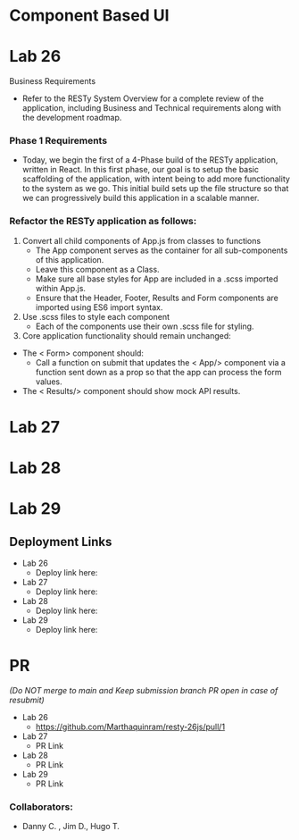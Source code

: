 # Component Based UI

# Lab 26
Business Requirements

- Refer to the RESTy System Overview for a complete review of the application, including Business and Technical requirements along with the development roadmap.
 
### Phase 1 Requirements

- Today, we begin the first of a 4-Phase build of the RESTy application, written in React. In this first phase, our goal is to setup the basic scaffolding of the application, with intent being to add more functionality to the system as we go. This initial build sets up the file structure so that we can progressively build this application in a scalable manner.

### Refactor the RESTy application as follows:

1. Convert all child components of App.js from classes to functions
    - The App component serves as the container for all sub-components of this application.
   - Leave this component as a Class.
    - Make sure all base styles for App are included in a .scss imported within App.js.
   - Ensure that the Header, Footer, Results and Form components are imported using ES6 import syntax.
2. Use .scss files to style each component
    - Each of the components use their own .scss file for styling.
3. Core application functionality should remain unchanged:
  - The < Form> component should:
    - Call a function on submit that updates the < App/> component via a function sent down as a prop so that the app can process the form values.
  - The < Results/> component should show mock API results.


# Lab 27

# Lab 28

# Lab 29

## Deployment Links
- Lab 26
  - Deploy link here: 
- Lab 27
  - Deploy link here:
- Lab 28
  - Deploy link here:
- Lab 29
  - Deploy link here:




# PR 
*(Do NOT merge to main and Keep submission branch PR open in case of resubmit)*

- Lab 26
  - <https://github.com/Marthaquinram/resty-26js/pull/1>
- Lab 27
  - PR Link
- Lab 28
  - PR Link
- Lab 29
  - PR Link


### Collaborators:

- Danny C. , Jim D., Hugo T. 
